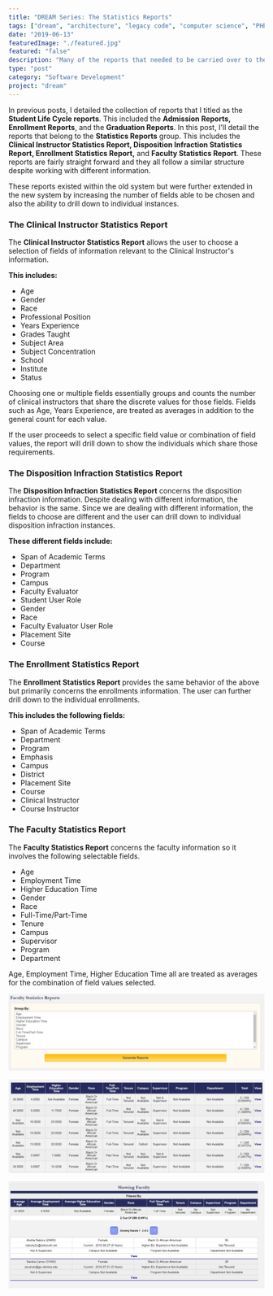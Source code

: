 ```yaml
---
title: "DREAM Series: The Statistics Reports"
tags: ["dream", "architecture", "legacy code", "computer science", "PHP", "MySQL", "jQuery", "LAMP"]
date: "2019-06-13"
featuredImage: "./featured.jpg"
featured: "false"
description: "Many of the reports that needed to be carried over to the new assessment system could be described as the Statistical Reports. These reports are responsible for generating statistical information for many of the entities residing within the assessment system such as Clinical Instructors, Faculty, Enrollments, and even Disposition Infractions."
type: "post"
category: "Software Development"
project: "dream"
---
```


In previous posts, I detailed the collection of reports that I titled as the **Student Life Cycle reports**. This included the **Admission Reports, Enrollment Reports**, and the **Graduation Reports**. In this post, I'll detail the reports that belong to the **Statistics Reports** group. This includes the **Clinical Instructor Statistics Report, Disposition Infraction Statistics Report, Enrollment Statistics Report,** and **Faculty Statistics Report**. These reports are fairly straight forward and they all follow a similar structure despite working with different information.

These reports existed within the old system but were further extended in the new system by increasing the number of fields able to be chosen and also the ability to drill down to individual instances.

### The Clinical Instructor Statistics Report

The **Clinical Instructor Statistics Report** allows the user to choose a selection of fields of information relevant to the Clinical Instructor's information.

**This includes:**

- Age
- Gender
- Race
- Professional Position
- Years Experience
- Grades Taught
- Subject Area
- Subject Concentration
- School
- Institute
- Status

Choosing one or multiple fields essentially groups and counts the number of clinical instructors that share the discrete values for those fields. Fields such as Age, Years Experience, are treated as averages in addition to the general count for each value.

If the user proceeds to select a specific field value or combination of field values, the report will drill down to show the individuals which share those requirements. 

### The Disposition Infraction Statistics Report

The **Disposition Infraction Statistics Report** concerns the disposition infraction information. Despite dealing with different information, the behavior is the same. Since we are dealing with different information, the fields to choose are different and the user can drill down to individual disposition infraction instances.

**These different fields include:**

- Span of Academic Terms
- Department
- Program
- Campus
- Faculty Evaluator
- Student User Role
- Gender
- Race
- Faculty Evaluator User Role
- Placement Site
- Course

### The Enrollment Statistics Report

The **Enrollment Statistics Report** provides the same behavior of the above but primarily concerns the enrollments information.  The user can further drill down to the individual enrollments.

**This includes the following fields:**

- Span of Academic Terms
- Department
- Program
- Emphasis
- Campus
- District
- Placement Site
- Course
- Clinical Instructor
- Course Instructor

### The Faculty Statistics Report

The **Faculty Statistics Report** concerns the faculty information so it involves the following selectable fields.

- Age
- Employment Time
- Higher Education Time
- Gender
- Race
- Full-Time/Part-Time
- Tenure
- Campus
- Supervisor
- Program
- Department

Age, Employment Time, Higher Education Time all are treated as averages for the combination of field values selected.

![Faculty Statistics Report Selection](./img_1.jpg)

![Faculty Statistics Report](./img_2.jpg)

![Faculty Statistics Detailed Report](./img_3.jpg)